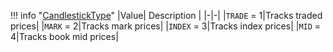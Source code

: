 !!! info "[CandlestickType](schemas/candlestick_type.md)"
    |Value| Description |
    |-|-|
    |`TRADE` = 1|Tracks traded prices|
    |`MARK` = 2|Tracks mark prices|
    |`INDEX` = 3|Tracks index prices|
    |`MID` = 4|Tracks book mid prices|
